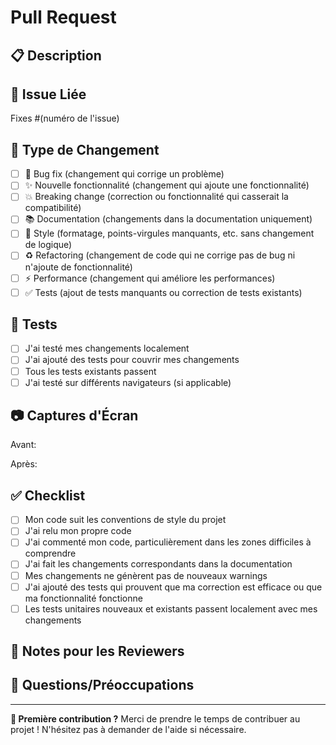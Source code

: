 # Pull Request

## 📋 Description
<!-- Décrivez vos changements en détail -->

## 🔗 Issue Liée
<!-- Ajoutez le lien vers l'issue si applicable -->
Fixes #(numéro de l'issue)

## 🎯 Type de Changement
<!-- Cochez les cases appropriées -->
- [ ] 🐛 Bug fix (changement qui corrige un problème)
- [ ] ✨ Nouvelle fonctionnalité (changement qui ajoute une fonctionnalité)
- [ ] 💥 Breaking change (correction ou fonctionnalité qui casserait la compatibilité)
- [ ] 📚 Documentation (changements dans la documentation uniquement)
- [ ] 🎨 Style (formatage, points-virgules manquants, etc. sans changement de logique)
- [ ] ♻️ Refactoring (changement de code qui ne corrige pas de bug ni n'ajoute de fonctionnalité)
- [ ] ⚡ Performance (changement qui améliore les performances)
- [ ] ✅ Tests (ajout de tests manquants ou correction de tests existants)

## 🧪 Tests
<!-- Décrivez les tests que vous avez effectués -->
- [ ] J'ai testé mes changements localement
- [ ] J'ai ajouté des tests pour couvrir mes changements
- [ ] Tous les tests existants passent
- [ ] J'ai testé sur différents navigateurs (si applicable)

## 📷 Captures d'Écran
<!-- Si vos changements incluent des modifications d'interface -->
Avant:
<!-- Ajoutez une capture d'écran de l'état avant -->

Après:
<!-- Ajoutez une capture d'écran de l'état après -->

## ✅ Checklist
<!-- Cochez toutes les cases avant de soumettre -->
- [ ] Mon code suit les conventions de style du projet
- [ ] J'ai relu mon propre code
- [ ] J'ai commenté mon code, particulièrement dans les zones difficiles à comprendre
- [ ] J'ai fait les changements correspondants dans la documentation
- [ ] Mes changements ne génèrent pas de nouveaux warnings
- [ ] J'ai ajouté des tests qui prouvent que ma correction est efficace ou que ma fonctionnalité fonctionne
- [ ] Les tests unitaires nouveaux et existants passent localement avec mes changements

## 📝 Notes pour les Reviewers
<!-- Informations supplémentaires pour aider la revue -->

## 🤔 Questions/Préoccupations
<!-- Des points spécifiques sur lesquels vous aimeriez avoir des retours -->

---
**👋 Première contribution ?** Merci de prendre le temps de contribuer au projet ! N'hésitez pas à demander de l'aide si nécessaire.